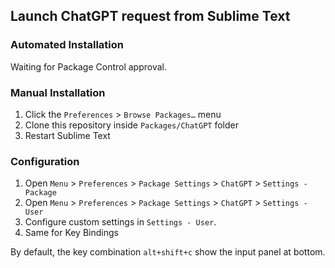 ## Launch ChatGPT request from Sublime Text

### Automated Installation

Waiting for Package Control approval.

### Manual Installation

1. Click the `Preferences` > `Browse Packages…` menu
2. Clone this repository inside `Packages/ChatGPT` folder
3. Restart Sublime Text

### Configuration

1. Open `Menu` > `Preferences` > `Package Settings` > `ChatGPT` > `Settings - Package`
2. Open `Menu` > `Preferences` > `Package Settings` > `ChatGPT` > `Settings - User`
3. Configure custom settings in `Settings - User`.
4. Same for Key Bindings

By default, the key combination `alt+shift+c` show the input panel at bottom.

